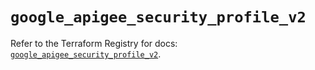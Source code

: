 # `google_apigee_security_profile_v2`

Refer to the Terraform Registry for docs: [`google_apigee_security_profile_v2`](https://registry.terraform.io/providers/hashicorp/google/6.49.3/docs/resources/apigee_security_profile_v2).
